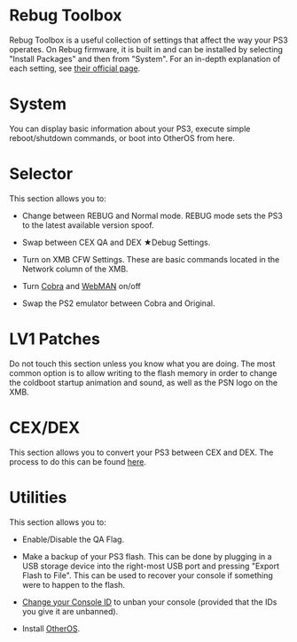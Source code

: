 # Rebug Toolbox
Rebug Toolbox is a useful collection of settings that affect the way your PS3 operates. On Rebug firmware, it is built in and can be installed by selecting "Install Packages" and then from "System". For an in-depth explanation of each setting, see [their official page](http://rebug.me/rebug-toolbox/).

# System

You can display basic information about your PS3, execute simple reboot/shutdown commands, or boot into OtherOS from here.

# Selector

This section allows you to:

* Change between REBUG and Normal mode. REBUG mode sets the PS3 to the latest available version spoof.

* Swap between CEX QA and DEX ★Debug Settings.

* Turn on XMB CFW Settings. These are basic commands located in the Network column of the XMB.

* Turn [Cobra](https://www.reddit.com/r/ps3homebrew/wiki/cobra) and [WebMAN](https://www.reddit.com/r/ps3homebrew/wiki/webman) on/off

* Swap the PS2 emulator between Cobra and Original.


# LV1 Patches

Do not touch this section unless you know what you are doing. The most common option is to allow writing to the flash memory in order to change the coldboot startup animation and sound, as well as the PSN logo on the XMB.

# CEX/DEX

This section allows you to convert your PS3 between CEX and DEX. The process to do this can be found [here](cex-dex.md).

# Utilities

This section allows you to:

* Enable/Disable the QA Flag.

* Make a backup of your PS3 flash. This can be done by plugging in a USB storage device into the right-most USB port and pressing "Export Flash to File". This can be used to recover your console if something were to happen to the flash.

* [Change your Console ID](bans) to unban your console (provided that the IDs you give it are unbanned).

* Install [OtherOS](otheros.md).